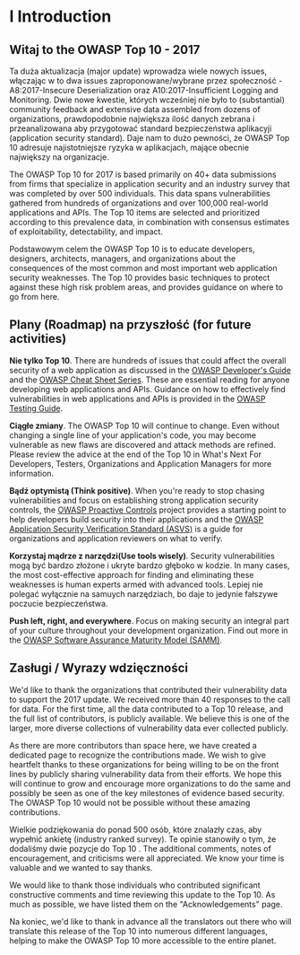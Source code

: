 # I Introduction

## Witaj to the OWASP Top 10 - 2017

Ta duża aktualizacja (major update) wprowadza wiele nowych issues, włączając w to dwa issues zaproponowane/wybrane przez społeczność  - A8:2017-Insecure Deserialization oraz A10:2017-Insufficient Logging and Monitoring. Dwie nowe kwestie, których wcześniej nie było to (substantial) community feedback and extensive data assembled from dozens of organizations, prawdopodobnie największa ilość danych zebrana i przeanalizowana aby przygotować standard bezpieczeństwa aplikacyji (application security standard). Daje nam to dużo pewności, że OWASP Top 10 adresuje najistotniejsze ryzyka w aplikacjach, mające obecnie największy na organizacje.

The OWASP Top 10 for 2017 is based primarily on 40+ data submissions from firms that specialize in application security and an industry survey that was completed by over 500 individuals. This data spans vulnerabilities gathered from hundreds of organizations and over 100,000 real-world applications and APIs. The Top 10 items are selected and prioritized according to this prevalence data, in combination with consensus estimates of exploitability, detectability, and impact.

Podstawowym celem the OWASP Top 10 is to educate developers, designers, architects, managers, and organizations about the consequences of the most common and most important web application security weaknesses. The Top 10 provides basic techniques to protect against these high risk problem areas, and provides guidance on where to go from here.

## Plany (Roadmap) na przyszłość (for future activities)

**Nie tylko Top 10**. There are hundreds of issues that could affect the overall security of a web application as discussed in the [OWASP Developer's Guide](https://www.owasp.org/index.php/OWASP_Guide_Project) and the [OWASP Cheat Sheet Series](https://www.owasp.org/index.php/Category:Cheatsheets). These are essential reading for anyone developing web applications and APIs. Guidance on how to effectively find vulnerabilities in web applications and APIs is provided in the [OWASP Testing Guide](https://www.owasp.org/index.php/OWASP_Testing_Project).

**Ciągłe zmiany**. The OWASP Top 10 will continue to change. Even without changing a single line of your application's code, you may become vulnerable as new flaws are discovered and attack methods are refined. Please review the advice at the end of the Top 10 in What's Next For Developers, Testers, Organizations and Application Managers for more information.

**Bądź optymistą (Think positive)**. When you're ready to stop chasing vulnerabilities and focus on establishing strong application security controls, the [OWASP Proactive Controls](https://www.owasp.org/index.php/OWASP_Proactive_Controls) project provides a starting point to help developers build security into their applications and the [OWASP Application Security Verification Standard (ASVS)](https://www.owasp.org/index.php/ASVS) is a guide for organizations and application reviewers on what to verify.

**Korzystaj mądrze z narzędzi(Use tools wisely)**. Security vulnerabilities mogą być bardzo złożone i ukryte bardzo głęboko w kodzie. In many cases, the most cost-effective approach for finding and eliminating these weaknesses is human experts armed with advanced tools. Lepiej nie polegać wyłącznie na samuych narzędziach, bo daje to jedynie fałszywe poczucie bezpieczeństwa.

**Push left, right, and everywhere**. Focus on making security an integral part of your culture throughout your development organization. Find out more in the [OWASP Software Assurance Maturity Model (SAMM)](https://www.owasp.org/index.php/OWASP_SAMM_Project).

## Zasługi / Wyrazy wdzięczności

We'd like to thank the organizations that contributed their vulnerability data to support the 2017 update. We received more than 40 responses to the call for data. For the first time, all the data contributed to a Top 10 release, and the full list of contributors, is publicly available. We believe this is one of the larger, more diverse collections of vulnerability data ever collected publicly.

As there are more contributors than space here, we have created a dedicated page to recognize the contributions made. We wish to give heartfelt thanks to these organizations for being willing to be on the front lines by publicly sharing vulnerability data from their efforts. We hope this will continue to grow and encourage more organizations to do the same and possibly be seen as one of the key milestones of evidence based security. The OWASP Top 10 would not be possible without these amazing contributions. 

Wielkie podziękowania do ponad 500 osób, które znalazły czas, aby wypełnić ankietę (industry ranked survey). Te opinie stanowiły o tym, że dodaliśmy dwie pozycje do Top 10 . The additional comments, notes of encouragement, and criticisms were all appreciated. We know your time is valuable and we wanted to say thanks.

We would like to thank those individuals who contributed significant constructive comments and time reviewing this update to the Top 10. As much as possible, we have listed them on the "Acknowledgements" page.

Na koniec, we'd like to thank in advance all the translators out there who will translate this release of the Top 10 into numerous different languages, helping to make the OWASP Top 10 more accessible to the entire planet.
